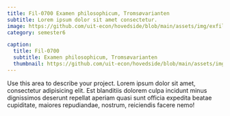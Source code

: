 ```yaml
---
title: Fil-0700 Examen philosophicum, Tromsøvarianten
subtitle: Lorem ipsum dolor sit amet consectetur.
image: https://github.com/uit-econ/hovedside/blob/main/assets/img/exfil.jpg?raw=true
category: semester6

caption:
  title: Fil-0700
  subtitle: Examen philosophicum, Tromsøvarianten
  thumbnail: https://github.com/uit-econ/hovedside/blob/main/assets/img/exfil.jpg?raw=true
---
```

Use this area to describe your project. Lorem ipsum dolor sit amet, consectetur adipisicing elit. Est blanditiis dolorem culpa incidunt minus dignissimos deserunt repellat aperiam quasi sunt officia expedita beatae cupiditate, maiores repudiandae, nostrum, reiciendis facere nemo!


